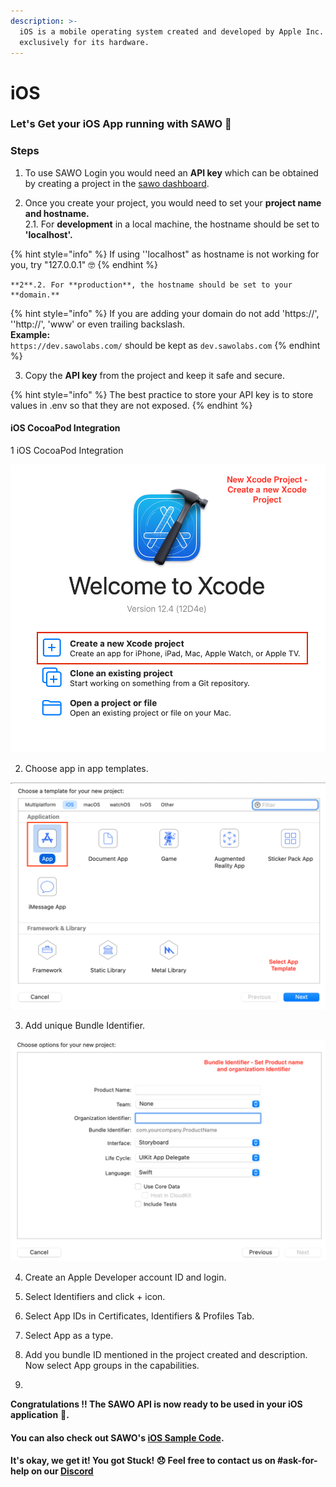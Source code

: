 ```yaml
---
description: >-
  iOS is a mobile operating system created and developed by Apple Inc.
  exclusively for its hardware.
---
```


# iOS

### Let's Get your iOS App running with SAWO 🙌 

### **Steps**

1. To use SAWO Login you would need an **API key** which can be obtained by creating a project in the [sawo dashboard](https://dev.sawolabs.com/). 

2.  Once you create your project, you would need to set your **project name and hostname.**  
    2.1. For **development** in a local machine, the hostname should be set to **'localhost'.**

{% hint style="info" %}
If using ''localhost" as hostname is not working for you, try "127.0.0.1" 🤓 
{% endhint %}

    **2**.2. For **production**, the hostname should be set to your **domain.** 

{% hint style="info" %}
If you are adding your domain do not add 'https://', ''http://', 'www' or even trailing backslash.  
**Example:**  
`https://dev.sawolabs.com/` should be kept as `dev.sawolabs.com`
{% endhint %}

3. Copy the **API key** from the project and keep it safe and secure.

{% hint style="info" %}
The best practice to store your API key is to store values in .env so that they are not exposed.
{% endhint %}

#### iOS CocoaPod Integration

1 iOS CocoaPod Integration

![](../.gitbook/assets/new-xcode-project.png)

2. Choose app in app templates.

![](../.gitbook/assets/select-app-template.png)

3. Add unique Bundle Identifier.

![](../.gitbook/assets/bundle-identifier.png)

4. Create an Apple Developer account ID and login.

5. Select Identifiers and click + icon.



6. Select App IDs in Certificates, Identifiers & Profiles Tab.

7. Select App as a type.

8. Add you bundle ID mentioned in the project created and 
description. Now select App groups in the capabilities.

9. 

**Congratulations !! The SAWO API is now ready to be used in your iOS application** 🤘**.**  

#### You can also check out SAWO's [iOS Sample Code](https://github.com/sawolabs/ios-sdk-demo).

#### It's okay, we get it! You got Stuck! 😞 Feel free to contact us on \#ask-for-help on our [Discord](https://discord.com/invite/TpnCfMUE5P)

